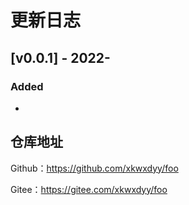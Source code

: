 # 更新日志

## [v0.0.1] - 2022-

### Added

- 

## 仓库地址

Github：https://github.com/xkwxdyy/foo

Gitee：https://gitee.com/xkwxdyy/foo

